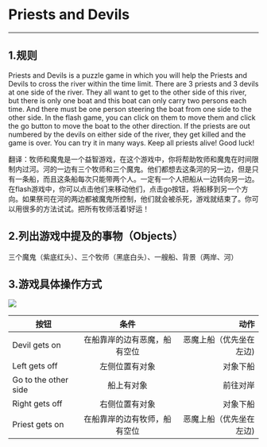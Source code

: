 # Priests and Devils
----

## 1.规则
Priests and Devils is a puzzle game in which you will help the Priests and Devils to cross the river within the time limit. There are 3 priests and 3 devils at one side of the river. They all want to get to the other side of this river, but there is only one boat and this boat can only carry two persons each time. And there must be one person steering the boat from one side to the other side. In the flash game, you can click on them to move them and click the go button to move the boat to the other direction. If the priests are out numbered by the devils on either side of the river, they get killed and the game is over. You can try it in many ways. Keep all priests alive! Good luck!

翻译：牧师和魔鬼是一个益智游戏，在这个游戏中，你将帮助牧师和魔鬼在时间限制内过河。河的一边有三个牧师和三个魔鬼。他们都想去这条河的另一边，但是只有一条船，而且这条船每次只能带两个人。一定有一个人把船从一边转向另一边。在flash游戏中，你可以点击他们来移动他们，点击go按钮，将船移到另一个方向。如果祭司在河的两边都被魔鬼所控制，他们就会被杀死，游戏就结束了。你可以用很多的方法试试。把所有牧师活着!好运！


## 2.列出游戏中提及的事物（Objects）

三个魔鬼（紫底红头）、三个牧师（黑底白头）、一艘船、背景（两岸、河）

## 3.游戏具体操作方式

![](http://a1.qpic.cn/psb?/V12C9iRl48NBOM/ywTMrG5.dI4CRKS6anfg*RkQMwpO4.*Z8vFSUfhdJrk!/c/dDABAAAAAAAA&ek=1&kp=1&pt=0&bo=EAV8AQAAAAADN3o!&vuin=895118352&tm=1522746000&sce=60-2-2&rf=0-0)

| 按钮        | 条件           | 动作  |
| ------------- |:-------------:| -----:|
|Devil gets on         |在船靠岸的边有恶魔，船有空位 |恶魔上船（优先坐在左边)|
|Left gets off         |左侧位置有对象              |对象下船             |
|Go to the other side  |船上有对象                 |前往对岸             | 
|Right gets off        |右侧位置有对象              |对象下船            |
|Priest gets on        |在船靠岸的边有牧师，船有空位 |恶魔上船（优先坐在左边)|





